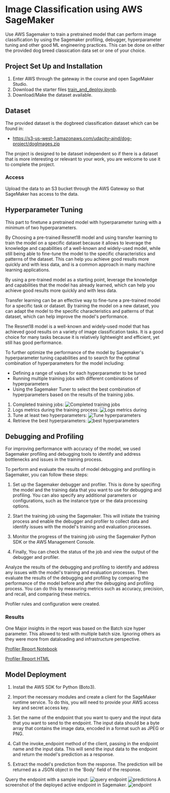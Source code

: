 # Image Classification using AWS SageMaker

Use AWS Sagemaker to train a pretrained model that can perform image classification by using the Sagemaker profiling, debugger, hyperparameter tuning and other good ML engineering practices. This can be done on either the provided dog breed classication data set or one of your choice.

## Project Set Up and Installation
 1. Enter AWS through the gateway in the course and open SageMaker Studio. 
 2. Download the starter files [train_and_deploy.ipynb](train_and_deploy.ipynb).
 3. Download/Make the dataset available. 

## Dataset
The provided dataset is the dogbreed classification dataset which can be found in: 
* https://s3-us-west-1.amazonaws.com/udacity-aind/dog-project/dogImages.zip

The project is designed to be dataset independent so if there is a dataset that is more interesting or relevant to your work, you are welcome to use it to complete the project.

### Access
Upload the data to an S3 bucket through the AWS Gateway so that SageMaker has access to the data. 

## Hyperparameter Tuning
This part to finetune a pretrained model with hyperparameter tuning with a minimum of two hyperparameters.

By Choosing a pre-trained Resnet18 model and using transfer learning to train the model on a specific dataset because it allows to leverage the knowledge and capabilities of a well-known and widely-used model, while still being able to fine-tune the model to the specific characteristics and patterns of the dataset. This can help you achieve good results more quickly and with less data, and is a common approach in many machine learning applications. 

By using a pre-trained model as a starting point, leverage the knowledge and capabilities that the model has already learned, which can help you achieve good results more quickly and with less data.

Transfer learning can be an effective way to fine-tune a pre-trained model for a specific task or dataset. By training the model on a new dataset, you can adapt the model to the specific characteristics and patterns of that dataset, which can help improve the model's performance.

The Resnet18 model is a well-known and widely-used model that has achieved good results on a variety of image classification tasks. It is a good choice for many tasks because it is relatively lightweight and efficient, yet still has good performance.

To further optimize the performance of the model by Sagemaker's hyperparameter tuning capabilities and to search for the optimal combination of hyperparameters for the model including:

 * Defining a range of values for each hyperparameter to be tuned
 * Running multiple training jobs with different combinations of hyperparameters
 * Using the Sagemaker Tuner to select the best combination of hyperparameters based on the results of the training jobs.

1. Completed training jobs:
![Completed training jobs](Training_Jobs.PNG)
2. Logs metrics during the training process:
![Logs metrics during](Logs_metrics_during.png)
3. Tune at least two hyperparameters:
![Tune hyperparameters](Tune_hyperparameters.PNG)
4. Retrieve the best hyperparameters:
![best hyperparameters](best_estimator.PNG)

## Debugging and Profiling
For improving performance with accuracy of the model, we used Sagemaker profiling and debugging tools to identify and address bottlenecks and issues in the training process.

To perform and evaluate the results of model debugging and profiling in Sagemaker, you can follow these steps:

 1. Set up the Sagemaker debugger and profiler. 
    This is done by specifing the model and the training data that you want to use for debugging and profiling. You can also specify any additional parameters or configurations, such as the instance type or the data processing options.

 2. Start the training job using the Sagemaker.
    This will initiate the training process and enable the debugger and profiler to collect data and identify issues with the model's training and evaluation processes.

 3. Monitor the progress of the training job using the Sagemaker Python SDK or the AWS Management Console.

 4. Finally, You can check the status of the job and view the output of the debugger and profiler.

Analyze the results of the debugging and profiling to identify and address any issues with the model's training and evaluation processes. Then evaluate the results of the debugging and profiling by comparing the performance of the model before and after the debugging and profiling process. You can do this by measuring metrics such as accuracy, precision, and recall, and comparing these metrics.

Profiler rules and configuration were created.


### Results
One Major insights in the report was based on the Batch size hyper parameter. This allowed to test with multiple batch size. Ignoring others as they were more from dataloading and infrastructure perspective.

[Profiler Report Notebook](/ProfilerReport/profiler-output/profiler-report.ipynb)

[Profiler Report HTML](/ProfilerReport/profiler-output/profiler-report.html)


## Model Deployment

1. Install the AWS SDK for Python (Boto3).

2. Import the necessary modules and create a client for the SageMaker runtime service. To do this, you will need to provide your AWS access key and secret access key.

3. Set the name of the endpoint that you want to query and the input data that you want to send to the endpoint. The input data should be a byte array that contains the image data, encoded in a format such as JPEG or PNG.

4. Call the invoke_endpoint method of the client, passing in the endpoint name and the input data. This will send the input data to the endpoint and return the model's prediction as a response.

5. Extract the model's prediction from the response. The prediction will be returned as a JSON object in the 'Body' field of the response.

Query the endpoint with a sample input:
![query endpoint](query_endpoint.PNG)
![predictions](predictions.PNG)
A screenshot of the deployed active endpoint in Sagemaker.
![endpoint](endpoint_deployed.png)
